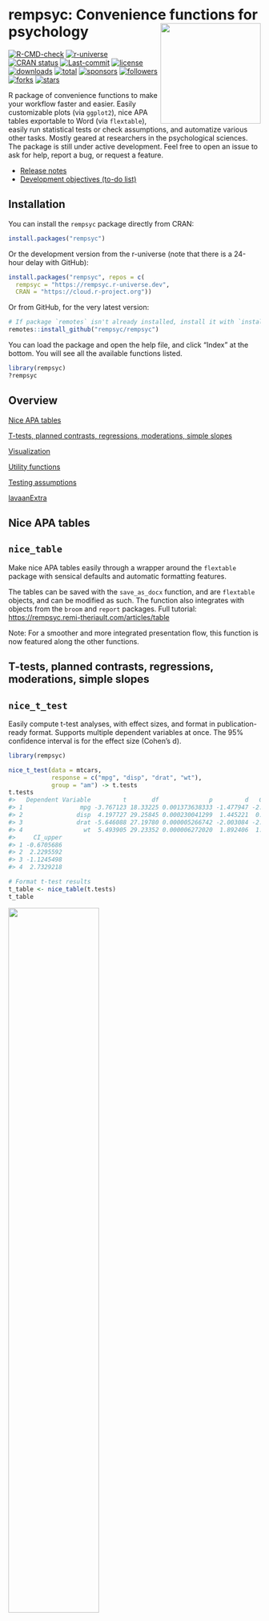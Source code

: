 
<!-- README.md is generated from README.Rmd. Please edit that file -->

# rempsyc: Convenience functions for psychology <img src='man/figures/logo.png' align="right" height="139" style="float:right; height:200px;" />

<!-- badges: start -->

[![R-CMD-check](https://github.com/rempsyc/rempsyc/workflows/R-CMD-check/badge.svg)](https://github.com/rempsyc/rempsyc/actions)
[![r-universe](https://rempsyc.r-universe.dev/badges/rempsyc)](https://rempsyc.r-universe.dev/ui#package:rempsyc)
[![CRAN
status](https://www.r-pkg.org/badges/version/rempsyc)](https://cran.r-project.org/package=rempsyc)
[![Last-commit](https://img.shields.io/github/last-commit/rempsyc/rempsyc)](https://github.com/rempsyc/rempsyc/commits/main)
[![license](https://img.shields.io/badge/license-GPL--3-blue.svg)](https://www.gnu.org/licenses/gpl-3.0.en.html)
[![downloads](https://cranlogs.r-pkg.org/badges/rempsyc)](https://shinyus.ipub.com/cranview/)
[![total](https://cranlogs.r-pkg.org/badges/grand-total/rempsyc)](https://shinyus.ipub.com/cranview/)
[![sponsors](https://img.shields.io/github/sponsors/rempsyc)](https://github.com/sponsors/rempsyc)
[![followers](https://img.shields.io/github/followers/rempsyc?style=social)](https://github.com/rempsyc?tab=followers)
[![forks](https://img.shields.io/github/forks/rempsyc/rempsyc?style=social)](https://github.com/rempsyc/rempsyc/network/members)
[![stars](https://img.shields.io/github/stars/rempsyc/rempsyc?style=social)](https://github.com/rempsyc/rempsyc/stargazers)
<!-- badges: end -->

R package of convenience functions to make your workflow faster and
easier. Easily customizable plots (via `ggplot2`), nice APA tables
exportable to Word (via `flextable`), easily run statistical tests or
check assumptions, and automatize various other tasks. Mostly geared at
researchers in the psychological sciences. The package is still under
active development. Feel free to open an issue to ask for help, report a
bug, or request a feature.

- [Release notes](https://rempsyc.remi-theriault.com/news/index.html)
- [Development objectives (to-do
  list)](https://rempsyc.remi-theriault.com/TODOS.html)

## Installation

You can install the `rempsyc` package directly from CRAN:

``` r
install.packages("rempsyc")
```

Or the development version from the r-universe (note that there is a
24-hour delay with GitHub):

``` r
install.packages("rempsyc", repos = c(
  rempsyc = "https://rempsyc.r-universe.dev",
  CRAN = "https://cloud.r-project.org"))
```

Or from GitHub, for the very latest version:

``` r
# If package `remotes` isn't already installed, install it with `install.packages("remotes")`
remotes::install_github("rempsyc/rempsyc")
```

You can load the package and open the help file, and click “Index” at
the bottom. You will see all the available functions listed.

``` r
library(rempsyc)
?rempsyc
```

## Overview

[Nice APA tables](#nice-apa-tables)<a name = 'Nice APA tables'/>

[T-tests, planned contrasts, regressions, moderations, simple
slopes](#t-tests-planned-contrasts-regressions-moderations-simple-slopes)<a name = 'T-tests, planned contrasts, regressions, moderations, simple slopes'/>

[Visualization](#visualization)<a name = 'Visualization'/>

[Utility functions](#utility-functions)<a name = 'Utility functions'/>

[Testing
assumptions](#testing-assumptions)<a name = 'Testing assumptions'/>

[lavaanExtra](#lavaanextra)<a name = 'lavaanExtra'/>

## Nice APA tables

## `nice_table`

Make nice APA tables easily through a wrapper around the `flextable`
package with sensical defaults and automatic formatting features.

The tables can be saved with the `save_as_docx` function, and are
`flextable` objects, and can be modified as such. The function also
integrates with objects from the `broom` and `report` packages. Full
tutorial: <https://rempsyc.remi-theriault.com/articles/table>

Note: For a smoother and more integrated presentation flow, this
function is now featured along the other functions.

## T-tests, planned contrasts, regressions, moderations, simple slopes

## `nice_t_test`

Easily compute t-test analyses, with effect sizes, and format in
publication-ready format. Supports multiple dependent variables at once.
The 95% confidence interval is for the effect size (Cohen’s d).

``` r
library(rempsyc)

nice_t_test(data = mtcars,
            response = c("mpg", "disp", "drat", "wt"),
            group = "am") -> t.tests
t.tests
#>   Dependent Variable         t       df              p         d   CI_lower
#> 1                mpg -3.767123 18.33225 0.001373638333 -1.477947 -2.2659731
#> 2               disp  4.197727 29.25845 0.000230041299  1.445221  0.6417834
#> 3               drat -5.646088 27.19780 0.000005266742 -2.003084 -2.8592770
#> 4                 wt  5.493905 29.23352 0.000006272020  1.892406  1.0300224
#>     CI_upper
#> 1 -0.6705686
#> 2  2.2295592
#> 3 -1.1245498
#> 4  2.7329218

# Format t-test results
t_table <- nice_table(t.tests)
t_table
```

<img src="man/figures/README-nice_t_test-1.png" width="60%" />

``` r
# Save to word
save_as_docx(t_table, path = "D:/R treasures/t_tests.docx")
```

Full tutorial: <https://rempsyc.remi-theriault.com/articles/t-test>

## `nice_contrasts`

Easily compute regression with planned contrast analyses (pairwise
comparisons similar to t-tests but more powerful when more than 2
groups), and format in publication-ready format. Supports multiple
dependent variables at once (but supports only three groups for the
moment). In this particular case, the confidence intervals are
bootstraped around the Robust Cohen’s d.

``` r
nice_contrasts(data = mtcars,
               response = c("mpg", "disp"),
               group = "cyl",
               covariates = "hp") -> contrasts
contrasts
#>   Dependent Variable Comparison df         t              p        dR
#> 1                mpg      4 - 8 28  3.663188 0.001028617005  3.031774
#> 2                mpg      6 - 8 28  1.290359 0.207480642577  1.245144
#> 3                mpg      4 - 6 28  3.640418 0.001092088865  1.786630
#> 4               disp      4 - 8 28 -6.040561 0.000001640986 -3.467937
#> 5               disp      6 - 8 28 -4.861413 0.000040511099 -2.427185
#> 6               disp      4 - 6 28 -2.703423 0.011534398020 -1.040753
#>     CI_lower  CI_upper
#> 1  2.1105071  5.589077
#> 2  0.6819338  2.354933
#> 3  1.0237180  3.901613
#> 4 -4.9717766 -2.470887
#> 5 -3.9551999 -1.433502
#> 6 -1.7693800 -0.494110

# Format contrasts results
nice_table(contrasts, highlight = .001)
```

<img src="man/figures/README-nice_contrasts-1.png" width="70%" />

Full tutorial: <https://rempsyc.remi-theriault.com/articles/contrasts>

## `nice_mod`

Easily compute moderation analyses, with effect sizes, and format in
publication-ready format. Supports multiple dependent variables and
covariates at once.

``` r
nice_mod(data = mtcars,
         response = c("mpg", "disp"),
         predictor = "gear",
         moderator = "wt") -> moderations
moderations
#>   Model Number Dependent Variable Predictor df          b          t          p
#> 1            1                mpg      gear 28   5.615951  1.9437108 0.06204275
#> 2            1                mpg        wt 28   1.403861  0.4301493 0.67037970
#> 3            1                mpg   gear:wt 28  -1.966931 -2.1551077 0.03989970
#> 4            2               disp      gear 28  35.797623  0.6121820 0.54535707
#> 5            2               disp        wt 28 160.930043  2.4364098 0.02144867
#> 6            2               disp   gear:wt 28 -15.037022 -0.8140664 0.42247646
#>           sr2     CI_lower   CI_upper
#> 1 0.028488305 0.0000000000 0.08418650
#> 2 0.001395217 0.0000000000 0.01331121
#> 3 0.035022025 0.0003502202 0.09723370
#> 4 0.002737218 0.0000000000 0.01919662
#> 5 0.043355972 0.0004335597 0.11228977
#> 6 0.004840251 0.0000000000 0.02679265

# Format moderation results
nice_table(moderations, highlight = TRUE)
```

<img src="man/figures/README-nice_mod-1.png" width="70%" />

Full tutorial: <https://rempsyc.remi-theriault.com/articles/moderation>

## `nice_lm`

For more complicated models not supported by `nice_mod`, one can define
the model in the traditional way and feed it to `nice_lm` instead.
Supports multiple `lm` models as well.

``` r

model1 <- lm(mpg ~ cyl + wt * hp, mtcars)
model2 <- lm(qsec ~ disp + drat * carb, mtcars)
nice_lm(list(model1, model2))
#>   Model Number Dependent Variable Predictor df            b          t
#> 1            1                mpg       cyl 27 -0.365239089 -0.7180977
#> 2            1                mpg        wt 27 -7.627489287 -5.0146028
#> 3            1                mpg        hp 27 -0.108394273 -3.6404181
#> 4            1                mpg     wt:hp 27  0.025836594  3.2329593
#> 5            2               qsec      disp 27 -0.006222635 -1.9746464
#> 6            2               qsec      drat 27  0.227692395  0.1968842
#> 7            2               qsec      carb 27  1.154106215  0.7179431
#> 8            2               qsec drat:carb 27 -0.477539959 -1.0825727
#>               p          sr2     CI_lower   CI_upper
#> 1 0.47886516037 0.0021596150 0.0000000000 0.01306786
#> 2 0.00002928375 0.1053130854 0.0089876445 0.20163853
#> 3 0.00113640283 0.0555024045 0.0005550240 0.11934768
#> 4 0.00322175341 0.0437733438 0.0004377334 0.09898662
#> 5 0.05861684483 0.0702566891 0.0000000000 0.19796621
#> 6 0.84539274511 0.0006984424 0.0000000000 0.01347203
#> 7 0.47895897531 0.0092872897 0.0000000000 0.05587351
#> 8 0.28857203297 0.0211165564 0.0000000000 0.09136014
```

Full tutorial: <https://rempsyc.remi-theriault.com/articles/moderation>

## `nice_slopes`

Easily compute simple slopes in moderation analysis, with effect sizes,
and format in publication-ready format. Supports multiple dependent
variables and covariates at once.

``` r
nice_slopes(data = mtcars,
            response = c("mpg", "disp"),
            predictor = "gear",
            moderator = "wt") -> simple.slopes
simple.slopes
#>   Model Number Dependent Variable Predictor (+/-1 SD) df         b         t
#> 1            1                mpg       gear (LOW-wt) 28  7.540509 2.0106560
#> 2            1                mpg      gear (MEAN-wt) 28  5.615951 1.9437108
#> 3            1                mpg      gear (HIGH-wt) 28  3.691393 1.7955678
#> 4            2               disp       gear (LOW-wt) 28 50.510710 0.6654856
#> 5            2               disp      gear (MEAN-wt) 28 35.797623 0.6121820
#> 6            2               disp      gear (HIGH-wt) 28 21.084536 0.5067498
#>            p         sr2 CI_lower   CI_upper
#> 1 0.05408136 0.030484485        0 0.08823243
#> 2 0.06204275 0.028488305        0 0.08418650
#> 3 0.08336403 0.024311231        0 0.07551496
#> 4 0.51118526 0.003234637        0 0.02113980
#> 5 0.54535707 0.002737218        0 0.01919662
#> 6 0.61629796 0.001875579        0 0.01548357

# Format simple slopes results
nice_table(simple.slopes)
```

<img src="man/figures/README-nice_slopes-1.png" width="80%" />

Full tutorial: <https://rempsyc.remi-theriault.com/articles/moderation>

## `nice_lm_slopes`

For more complicated models not supported by `nice_slopes`, one can
define the model in the traditional way and feed it to `nice_lm_slopes`
instead. Supports multiple `lm` models as well, but the predictor and
moderator need to be the same for these models (the dependent variable
can change).

``` r
model1 <- lm(mpg ~ gear * wt, mtcars)
model2 <- lm(disp ~ gear * wt, mtcars)
my.models <- list(model1, model2)
nice_lm_slopes(my.models, predictor = "gear", moderator = "wt")
#>   Model Number Dependent Variable Predictor (+/-1 SD) df         b         t
#> 1            1                mpg       gear (LOW-wt) 28  7.540509 2.0106560
#> 2            1                mpg      gear (MEAN-wt) 28  5.615951 1.9437108
#> 3            1                mpg      gear (HIGH-wt) 28  3.691393 1.7955678
#> 4            2               disp       gear (LOW-wt) 28 50.510710 0.6654856
#> 5            2               disp      gear (MEAN-wt) 28 35.797623 0.6121820
#> 6            2               disp      gear (HIGH-wt) 28 21.084536 0.5067498
#>            p         sr2 CI_lower   CI_upper
#> 1 0.05408136 0.030484485        0 0.08823243
#> 2 0.06204275 0.028488305        0 0.08418650
#> 3 0.08336403 0.024311231        0 0.07551496
#> 4 0.51118526 0.003234637        0 0.02113980
#> 5 0.54535707 0.002737218        0 0.01919662
#> 6 0.61629796 0.001875579        0 0.01548357
```

Full tutorial: <https://rempsyc.remi-theriault.com/articles/moderation>

## Visualization

All plots can be saved with the `ggplot2::ggsave()` function. They are
`ggplot2` objects so can be modified as such.

## `nice_violin`

Make nice violin plots easily with 95% bootstrapped confidence
intervals.

``` r
nice_violin(data = ToothGrowth,
            group = "dose",
            response = "len",
            xlabels = c("Low", "Medium", "High"),
            comp1 = 1,
            comp2 = 3,
            has.d = TRUE,
            d.y = 30)
```

<img src="man/figures/README-nice_violin-1.png" width="60%" />

``` r

# Save plot
ggplot2::ggsave('niceplot.pdf', width = 7, height = 7, unit = 'in', 
                dpi = 300, path = "D:/R treasures/")
```

Full tutorial: <https://rempsyc.remi-theriault.com/articles/violin>

## `nice_scatter`

Make nice scatter plots easily.

``` r
nice_scatter(data = mtcars,
             predictor = "wt",
             response = "mpg",
             has.confband = TRUE,
             has.r = TRUE,
             has.p = TRUE)
```

<img src="man/figures/README-nice_scatter-1.png" width="60%" />

``` r

nice_scatter(data = mtcars,
             predictor = "wt",
             response = "mpg",
             group = "cyl",
             has.confband = TRUE)
```

<img src="man/figures/README-nice_scatter-2.png" width="60%" />

Full tutorial: <https://rempsyc.remi-theriault.com/articles/scatter>

## `overlap_circle`

Interpolating the Inclusion of the Other in the Self Scale (self-other
merging) easily.

``` r

# Score of 3.5 (25% overlap)
overlap_circle(3.5)
```

<img src="man/figures/README-overlap_circle-1.png" width="30%" />

``` r

# Score of 6.84 (81.8% overlap)
overlap_circle(6.84)
```

<img src="man/figures/README-overlap_circle-2.png" width="30%" />

Full tutorial: <https://rempsyc.remi-theriault.com/articles/circles>

## `cormatrix_excel`

Easily output a correlation matrix and export it to Microsoft Excel,
with the first row and column frozen, and correlation coefficients
colour-coded based on their effect size (0.0-0.2: small (pink/light
blue); 0.2-0.4: medium (orange/blue); 0.4-1.0: large (red/dark blue)).

``` r

cormatrix_excel(infert, "cormatrix1")
#> # Correlation Matrix (pearson-method)
#> 
#> Parameter      |      age |   parity |  induced |     case | spontaneous |  stratum | pooled.stratum
#> ----------------------------------------------------------------------------------------------------
#> age            |          |     0.08 |    -0.10 | 3.53e-03 |       -0.08 | -0.21*** |        -0.17**
#> parity         |     0.08 |          |  0.45*** | 8.91e-03 |     0.31*** | -0.31*** |           0.12
#> induced        |    -0.10 |  0.45*** |          |     0.02 |    -0.27*** |    -0.10 |          0.16*
#> case           | 3.53e-03 | 8.91e-03 |     0.02 |          |     0.36*** | 3.83e-03 |       4.86e-03
#> spontaneous    |    -0.08 |  0.31*** | -0.27*** |  0.36*** |             |     0.06 |        0.21***
#> stratum        | -0.21*** | -0.31*** |    -0.10 | 3.83e-03 |        0.06 |          |        0.75***
#> pooled.stratum |  -0.17** |     0.12 |    0.16* | 4.86e-03 |     0.21*** |  0.75*** |               
#> 
#> p-value adjustment method: none
#> 
#> 
#>  [Correlation matrix 'cormatrix1.xlsx' has been saved to working directory (or where specified).]
#> NULL
```

<img src="man/figures/cormatrix.png" width="80%" />
<img src="man/figures/cormatrix2.png" width="80%" />

## Utility functions

## `nice_na`

Nicely reports NA values according to existing guidelines (i.e,
reporting absolute or percentage of item-based missing values, plus each
scale’s maximum amount of missing values for a given participant).
Accordingly, allows specifying a list of columns representing
questionnaire items to produce a questionnaire-based report of missing
values.

``` r
# Create synthetic data frame for the demonstration
set.seed(50)
df <- data.frame(scale1_Q1 = c(sample(c(NA, 1:6), replace = TRUE), NA, NA),
                 scale1_Q2 = c(sample(c(NA, 1:6), replace = TRUE), NA, NA),
                 scale1_Q3 = c(sample(c(NA, 1:6), replace = TRUE), NA, NA),
                 scale2_Q1 = c(sample(c(NA, 1:6), replace = TRUE), NA, NA),
                 scale2_Q2 = c(sample(c(NA, 1:6), replace = TRUE), NA, NA),
                 scale2_Q3 = c(sample(c(NA, 1:6), replace = TRUE), NA, NA),
                 scale3_Q1 = c(sample(c(NA, 1:6), replace = TRUE), NA, NA),
                 scale3_Q2 = c(sample(c(NA, 1:6), replace = TRUE), NA, NA),
                 scale3_Q3 = c(sample(c(NA, 1:6), replace = TRUE), NA, NA))

# Then select your scales by name
nice_na(df, scales = c("scale1", "scale2", "scale3"))
#>                   var items na cells na_percent na_max na_max_percent all_na
#> 1 scale1_Q1:scale1_Q3     3  6    27      22.22      3            100      2
#> 2 scale2_Q1:scale2_Q3     3  9    27      33.33      3            100      2
#> 3 scale3_Q1:scale3_Q3     3  8    27      29.63      3            100      2
#> 4               Total     9 23    81      28.40      9            100      2

# Or whole dataframe
nice_na(df)
#>                   var items na cells na_percent na_max na_max_percent all_na
#> 1 scale1_Q1:scale3_Q3     9 23    81       28.4      9            100      2
```

## `extract_duplicates`

Extracts ALL duplicates (including the first one, contrary to
`duplicated` or `dplyr::distinct`) to a data frame for visual
inspection.

``` r
df1 <- data.frame(
   id = c(1, 2, 3, 1, 3),
   item1 = c(NA, 1, 1, 2, 3),
   item2 = c(NA, 1, 1, 2, 3),
   item3 = c(NA, 1, 1, 2, 3)
)
df1
#>   id item1 item2 item3
#> 1  1    NA    NA    NA
#> 2  2     1     1     1
#> 3  3     1     1     1
#> 4  1     2     2     2
#> 5  3     3     3     3

extract_duplicates(df1, id = "id")
#>   Row id item1 item2 item3 count_na
#> 1   1  1    NA    NA    NA        3
#> 2   4  1     2     2     2        0
#> 3   3  3     1     1     1        0
#> 4   5  3     3     3     3        0
```

## `best_duplicate`

Extracts the “best” duplicate: the one with the fewer number of missing
values (in case of ties, picks the first one).

``` r
best_duplicate(df1, id = "id")
#> (2 duplicates removed)
#>   id item1 item2 item3
#> 1  1     2     2     2
#> 2  2     1     1     1
#> 3  3     1     1     1
```

## `scale_mad`

Scale and center (“standardize”) data based on the median absolute
deviation.

``` r
scale_mad(mtcars$mpg)
#>  [1]  0.33262558  0.33262558  0.66525116  0.40654238 -0.09239599 -0.20327119
#>  [7] -0.90548075  0.96091834  0.66525116  0.00000000 -0.25870878 -0.51741757
#> [13] -0.35110478 -0.73916796 -1.62616950 -1.62616950 -0.83156395  2.43925425
#> [19]  2.06967028  2.71644224  0.42502157 -0.68373036 -0.73916796 -1.09027273
#> [25]  0.00000000  1.49681511  1.25658552  2.06967028 -0.62829276  0.09239599
#> [31] -0.77612635  0.40654238
```

## `find_mad`

Identify outliers based on (e.g.,) 3 median absolute deviations (MAD).

``` r
find_mad(data = mtcars, col.list = names(mtcars), criteria = 3)
#> 20 outlier(s) based on 3 median absolute deviations for variable(s): 
#>  mpg, cyl, disp, hp, drat, wt, qsec, vs, am, gear, carb 
#> 
#> The following participants were considered outliers for more than one variable: 
#> 
#>   Row n
#> 1   3 2
#> 2   9 2
#> 3  18 2
#> 4  19 2
#> 5  20 2
#> 6  26 2
#> 7  28 2
#> 8  31 2
#> 9  32 2
#> 
#> Outliers per variable: 
#> 
#> $qsec
#>   Row qsec_mad
#> 1   9 3.665557
#> 
#> $vs
#>    Row vs_mad
#> 1    3    Inf
#> 2    4    Inf
#> 3    6    Inf
#> 4    8    Inf
#> 5    9    Inf
#> 6   10    Inf
#> 7   11    Inf
#> 8   18    Inf
#> 9   19    Inf
#> 10  20    Inf
#> 11  21    Inf
#> 12  26    Inf
#> 13  28    Inf
#> 14  32    Inf
#> 
#> $am
#>    Row am_mad
#> 1    1    Inf
#> 2    2    Inf
#> 3    3    Inf
#> 4   18    Inf
#> 5   19    Inf
#> 6   20    Inf
#> 7   26    Inf
#> 8   27    Inf
#> 9   28    Inf
#> 10  29    Inf
#> 11  30    Inf
#> 12  31    Inf
#> 13  32    Inf
#> 
#> $carb
#>   Row carb_mad
#> 1  31 4.046945
```

## `winsorize_mad`

Winsorize outliers based on (e.g.,) 3 median absolute deviations (MAD).

``` r
winsorize_mad(mtcars$qsec, criteria = 3)
#>  [1] 16.46000 17.02000 18.61000 19.44000 17.02000 20.22000 15.84000 20.00000
#>  [9] 21.95765 18.30000 18.90000 17.40000 17.60000 18.00000 17.98000 17.82000
#> [17] 17.42000 19.47000 18.52000 19.90000 20.01000 16.87000 17.30000 15.41000
#> [25] 17.05000 18.90000 16.70000 16.90000 14.50000 15.50000 14.60000 18.60000
```

## `nice_reverse`

Easily recode scores (reverse-score), typically for questionnaire
answers.

``` r
# Reverse score of 5 with a maximum score of 5
nice_reverse(5, 5)
#> [1] 1

# Reverse scores with maximum = 4 and minimum = 0
nice_reverse(1:4, 4, min = 0)
#> [1] 3 2 1 0

# Reverse scores with maximum = 3 and minimum = -3
nice_reverse(-3:3, 3, min = -3)
#> [1]  3  2  1  0 -1 -2 -3
```

## `format_value`

Easily format *p* or *r* values. Note: converts to `character` class for
use in figures or manuscripts to accommodate e.g., “\< .001”.

``` r
format_p(0.0041231)
#> [1] ".004"
format_p(t.tests$p)
#> [1] ".001"   "< .001" "< .001" "< .001"
format_r(moderations$sr2)
#> [1] ".03" ".00" ".04" ".00" ".04" ".00"
format_d(t.tests$d)
#> [1] "-1.48" "1.45"  "-2.00" "1.89"
```

## `nice_randomize`

Randomize easily with different designs.

``` r

# Specify design, number of conditions, number of participants, and names of conditions:
nice_randomize(design = "between", Ncondition = 4, n = 8,
               condition.names = c("BP","CX","PZ","ZL"))
#>   id Condition
#> 1  1        ZL
#> 2  2        BP
#> 3  3        PZ
#> 4  4        CX
#> 5  5        CX
#> 6  6        PZ
#> 7  7        BP
#> 8  8        ZL

# Within-Group Design
nice_randomize(design = "within", Ncondition = 3, n = 3,
               condition.names = c("SV","AV","ST"))
#>   id    Condition
#> 1  1 SV - AV - ST
#> 2  2 AV - ST - SV
#> 3  3 AV - SV - ST
```

Full tutorial: <https://rempsyc.remi-theriault.com/articles/randomize>

## Testing assumptions

## `nice_assumptions`

Test linear regression assumptions easily with a nice summary table.

``` r

# Create regression model
model <- lm(mpg ~ wt * cyl + gear, data = mtcars)
# View results
View(nice_assumptions(model))
```

<img src="man/figures/assumptions_table.png" width="70%" />

Full tutorial: <https://rempsyc.remi-theriault.com/articles/assumptions>

## `nice_normality`

Easily make nice density and QQ plots per-group.

``` r
nice_normality(data = iris,
               variable = "Sepal.Length",
               group = "Species",
               grid = FALSE,
               shapiro = TRUE,
               histogram = TRUE)
```

<img src="man/figures/README-nice_normality-1.png" width="80%" />

Full tutorial: <https://rempsyc.remi-theriault.com/articles/assumptions>

## `plot_outliers`

Visually check outliers based on (e.g.) +/- 3 MAD (median absolute
deviations) or SD (standard deviations).

``` r
plot_outliers(airquality, 
              group = "Month",
              response = "Ozone")
```

<img src="man/figures/README-plot_outliers-1.png" width="70%" />

``` r

plot_outliers(airquality,
              response = "Ozone",
              method = "sd")
```

<img src="man/figures/README-plot_outliers-2.png" width="70%" />

Full tutorial: <https://rempsyc.remi-theriault.com/articles/assumptions>

## `nice_var`

Obtain variance per group as well as check for the rule of thumb of one
group having variance four times bigger than any of the other groups.

``` r
nice_var(data = iris,
         variable = "Sepal.Length",
         group = "Species")
#>       Variable Setosa Versicolor Virginica Variance.ratio Criteria
#> 1 Sepal.Length  0.124      0.266     0.404            3.3        4
#>   Heteroscedastic
#> 1           FALSE
```

Full tutorial: <https://rempsyc.remi-theriault.com/articles/assumptions>

## `nice_varplot`

Attempt to visualize variance per group.

``` r
nice_varplot(data = iris,
             variable = "Sepal.Length",
             group = "Species")
```

<img src="man/figures/README-nice_varplot-1.png" width="70%" />

Full tutorial: <https://rempsyc.remi-theriault.com/articles/assumptions>

## `lavaanExtra`

For an alternative, vector-based syntax to `lavaan` (a latent variable
analysis/structural equation modeling package), as well as other
convenience functions such as naming paths and defining indirect links
automatically, see my other package, `lavaanExtra`.

<https://lavaanExtra.remi-theriault.com/>

## Support me and this package

Thank you for your support. You can support me and this package here:
<https://github.com/sponsors/rempsyc>
